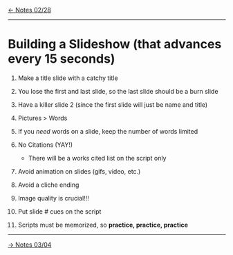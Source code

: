 [\<- Notes 02/28](class_notes_02-28.md)

---

# Building a Slideshow (that advances every 15 seconds)

1. Make a title slide with a catchy title

2. You lose the first and last slide, so the last slide should be a burn slide

3. Have a killer slide 2 (since the first slide will just be name and title)

4. Pictures > Words

5. If you *need* words on a slide, keep the number of words limited

6. No Citations (YAY!)
	- There will be a works cited list on the script only

7. Avoid animation on slides (gifs, video, etc.)

8. Avoid a cliche ending

9. Image quality is crucial!!!

10. Put slide # cues on the script

11. Scripts must be memorized, so **practice, practice, practice**

---

[-> Notes 03/04](class_notes_03-04.md)
